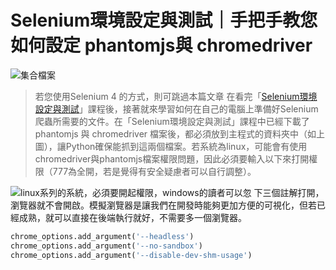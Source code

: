 # Selenium環境設定與測試｜手把手教您如何設定 phantomjs與 chromedriver
![集合檔案](https://i.imgur.com/R8oPW16.png)
> 若您使用Selenium 4 的方式，則可跳過本篇文章
在看完「[Selenium環境設定與測試]()」課程後，接著就來學習如何在自己的電腦上準備好Selenium爬蟲所需要的文件。在「Selenium環境設定與測試」課程中已經下載了 phantomjs 與 chromedriver 檔案後，都必須放到主程式的資料夾中（如上圖），讓Python確保能抓到這兩個檔案。若系統為linux，可能會有使用chromedriver與phantomjs檔案權限問題，因此必須要輸入以下來打開權限（777為全開，若是覺得有安全疑慮者可以自行調整）。

![linux系列的系統，必須要開起權限，windows的讀者可以忽](https://i.imgur.com/u144Ya1.png)
下三個註解打開，瀏覽器就不會開啟。模擬瀏覽器是讓我們在開發時能夠更加方便的可視化，但若已經成熟，就可以直接在後端執行就好，不需要多一個瀏覽器。
```python
chrome_options.add_argument('--headless')
chrome_options.add_argument('--no-sandbox')
chrome_options.add_argument('--disable-dev-shm-usage')
```
